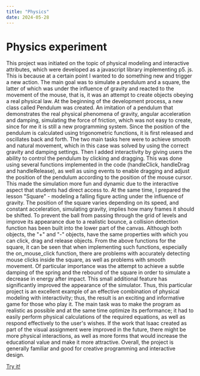 ```yaml
---
title: "Physics"
date: 2024-05-28
---
```


# Physics experiment 
This project was initiated on the topic of physical modeling and interactive attributes, which were developed as a javascript library implementing p5. js. This is because at a certain point I wanted to do something new and trigger a new action. The main goal was to simulate a pendulum and a square, the latter of which was under the influence of gravity and reacted to the movement of the mouse, that is, it was an attempt to create objects obeying a real physical law. At the beginning of the development process, a new class called Pendulum was created. An imitation of a pendulum that demonstrates the real physical phenomena of gravity, angular acceleration and damping, simulating the force of friction, which was not easy to create, since for me it is still a new programming system. Since the position of the pendulum is calculated using trigonometric functions, it is first released and oscillates back and forth. The two main tasks here were to achieve smooth and natural movement, which in this case was solved by using the correct gravity and damping settings. Then I added interactivity by giving users the ability to control the pendulum by clicking and dragging. This was done using several functions implemented in the code (handleClick, handleDrag and handleRelease), as well as using events to enable dragging and adjust the position of the pendulum according to the position of the mouse cursor. This made the simulation more fun and dynamic due to the interactive aspect that students had direct access to. At the same time, I prepared the lesson "Square" - modeling a falling figure acting under the influence of gravity. The position of the square varies depending on its speed, and constant acceleration, simulating gravity, implies how many frames it should be shifted. To prevent the ball from passing through the grid of levels and improve its appearance due to a realistic bounce, a collision detection function has been built into the lower part of the canvas. Although both objects, the "+" and "-" objects, have the same properties with which you can click, drag and release objects. From the above functions for the square, it can be seen that when implementing such functions, especially the on_mouse_click function, there are problems with accurately detecting mouse clicks inside the square, as well as problems with smooth movement. Of particular importance was the attempt to achieve a subtle damping of the spring and the rebound of the square in order to simulate a decrease in energy after impact. This small additional feature has significantly improved the appearance of the simulator. Thus, this particular project is an excellent example of an effective combination of physical modeling with interactivity; thus, the result is an exciting and informative game for those who play it. The main task was to make the program as realistic as possible and at the same time optimize its performance; it had to easily perform physical calculations of the required equations, as well as respond effectively to the user's wishes. If the work that Isaac created as part of the visual assignment were improved in the future, there might be more physical interactions, as well as more forms that would increase the educational value and make it more attractive. Overall, the project is generally familiar and good for creative programming and interactive design.

[Try it!](/skills-github-pages/Experiment33/Physics/index.html)

